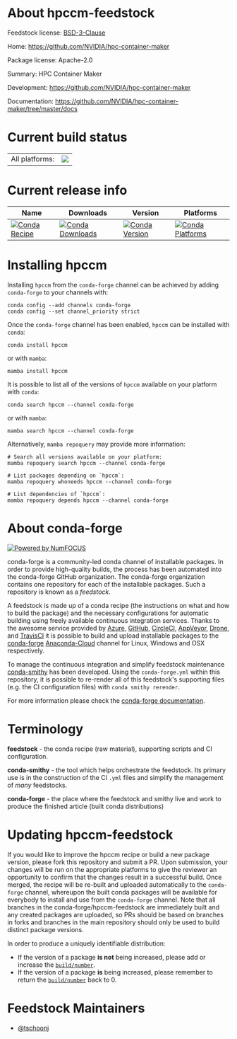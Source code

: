 About hpccm-feedstock
=====================

Feedstock license: [BSD-3-Clause](https://github.com/conda-forge/hpccm-feedstock/blob/main/LICENSE.txt)

Home: https://github.com/NVIDIA/hpc-container-maker

Package license: Apache-2.0

Summary: HPC Container Maker

Development: https://github.com/NVIDIA/hpc-container-maker

Documentation: https://github.com/NVIDIA/hpc-container-maker/tree/master/docs

Current build status
====================


<table><tr><td>All platforms:</td>
    <td>
      <a href="https://dev.azure.com/conda-forge/feedstock-builds/_build/latest?definitionId=6322&branchName=main">
        <img src="https://dev.azure.com/conda-forge/feedstock-builds/_apis/build/status/hpccm-feedstock?branchName=main">
      </a>
    </td>
  </tr>
</table>

Current release info
====================

| Name | Downloads | Version | Platforms |
| --- | --- | --- | --- |
| [![Conda Recipe](https://img.shields.io/badge/recipe-hpccm-green.svg)](https://anaconda.org/conda-forge/hpccm) | [![Conda Downloads](https://img.shields.io/conda/dn/conda-forge/hpccm.svg)](https://anaconda.org/conda-forge/hpccm) | [![Conda Version](https://img.shields.io/conda/vn/conda-forge/hpccm.svg)](https://anaconda.org/conda-forge/hpccm) | [![Conda Platforms](https://img.shields.io/conda/pn/conda-forge/hpccm.svg)](https://anaconda.org/conda-forge/hpccm) |

Installing hpccm
================

Installing `hpccm` from the `conda-forge` channel can be achieved by adding `conda-forge` to your channels with:

```
conda config --add channels conda-forge
conda config --set channel_priority strict
```

Once the `conda-forge` channel has been enabled, `hpccm` can be installed with `conda`:

```
conda install hpccm
```

or with `mamba`:

```
mamba install hpccm
```

It is possible to list all of the versions of `hpccm` available on your platform with `conda`:

```
conda search hpccm --channel conda-forge
```

or with `mamba`:

```
mamba search hpccm --channel conda-forge
```

Alternatively, `mamba repoquery` may provide more information:

```
# Search all versions available on your platform:
mamba repoquery search hpccm --channel conda-forge

# List packages depending on `hpccm`:
mamba repoquery whoneeds hpccm --channel conda-forge

# List dependencies of `hpccm`:
mamba repoquery depends hpccm --channel conda-forge
```


About conda-forge
=================

[![Powered by
NumFOCUS](https://img.shields.io/badge/powered%20by-NumFOCUS-orange.svg?style=flat&colorA=E1523D&colorB=007D8A)](https://numfocus.org)

conda-forge is a community-led conda channel of installable packages.
In order to provide high-quality builds, the process has been automated into the
conda-forge GitHub organization. The conda-forge organization contains one repository
for each of the installable packages. Such a repository is known as a *feedstock*.

A feedstock is made up of a conda recipe (the instructions on what and how to build
the package) and the necessary configurations for automatic building using freely
available continuous integration services. Thanks to the awesome service provided by
[Azure](https://azure.microsoft.com/en-us/services/devops/), [GitHub](https://github.com/),
[CircleCI](https://circleci.com/), [AppVeyor](https://www.appveyor.com/),
[Drone](https://cloud.drone.io/welcome), and [TravisCI](https://travis-ci.com/)
it is possible to build and upload installable packages to the
[conda-forge](https://anaconda.org/conda-forge) [Anaconda-Cloud](https://anaconda.org/)
channel for Linux, Windows and OSX respectively.

To manage the continuous integration and simplify feedstock maintenance
[conda-smithy](https://github.com/conda-forge/conda-smithy) has been developed.
Using the ``conda-forge.yml`` within this repository, it is possible to re-render all of
this feedstock's supporting files (e.g. the CI configuration files) with ``conda smithy rerender``.

For more information please check the [conda-forge documentation](https://conda-forge.org/docs/).

Terminology
===========

**feedstock** - the conda recipe (raw material), supporting scripts and CI configuration.

**conda-smithy** - the tool which helps orchestrate the feedstock.
                   Its primary use is in the construction of the CI ``.yml`` files
                   and simplify the management of *many* feedstocks.

**conda-forge** - the place where the feedstock and smithy live and work to
                  produce the finished article (built conda distributions)


Updating hpccm-feedstock
========================

If you would like to improve the hpccm recipe or build a new
package version, please fork this repository and submit a PR. Upon submission,
your changes will be run on the appropriate platforms to give the reviewer an
opportunity to confirm that the changes result in a successful build. Once
merged, the recipe will be re-built and uploaded automatically to the
`conda-forge` channel, whereupon the built conda packages will be available for
everybody to install and use from the `conda-forge` channel.
Note that all branches in the conda-forge/hpccm-feedstock are
immediately built and any created packages are uploaded, so PRs should be based
on branches in forks and branches in the main repository should only be used to
build distinct package versions.

In order to produce a uniquely identifiable distribution:
 * If the version of a package **is not** being increased, please add or increase
   the [``build/number``](https://docs.conda.io/projects/conda-build/en/latest/resources/define-metadata.html#build-number-and-string).
 * If the version of a package **is** being increased, please remember to return
   the [``build/number``](https://docs.conda.io/projects/conda-build/en/latest/resources/define-metadata.html#build-number-and-string)
   back to 0.

Feedstock Maintainers
=====================

* [@tschoonj](https://github.com/tschoonj/)

